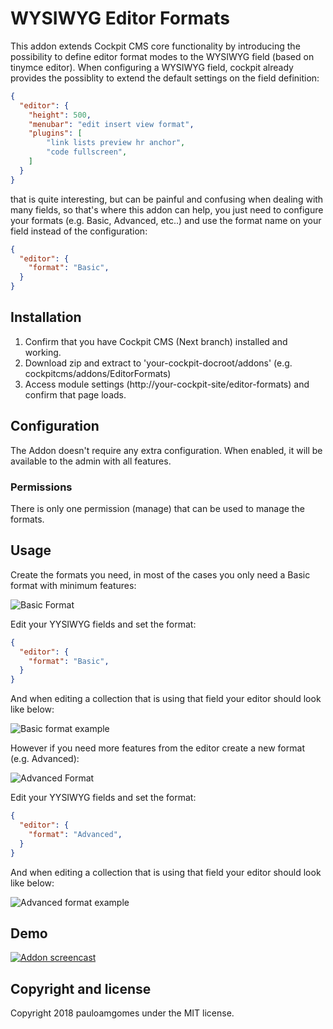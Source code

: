 # WYSIWYG Editor Formats

This addon extends Cockpit CMS core functionality by introducing the possibility to define editor format modes to the WYSIWYG field (based on tinymce editor).
When configuring a WYSIWYG field, cockpit already provides the possiblity to extend the default settings on the field definition:

```json
{
  "editor": {
    "height": 500,
    "menubar": "edit insert view format",
    "plugins": [
        "link lists preview hr anchor",
        "code fullscreen",
    ]
  }
}
```

 that is quite interesting, but can be painful and confusing when dealing with many fields, so that's where this addon can help, you just need to configure your formats (e.g. Basic, Advanced, etc..) and use the format name on your field instead of the configuration:

```json
{
  "editor": {
    "format": "Basic",
  }
}
```

## Installation

1. Confirm that you have Cockpit CMS (Next branch) installed and working.
2. Download zip and extract to 'your-cockpit-docroot/addons' (e.g. cockpitcms/addons/EditorFormats)
3. Access module settings (http://your-cockpit-site/editor-formats) and confirm that page loads.

## Configuration

The Addon doesn't require any extra configuration.
When enabled, it will be available to the admin with all features.

### Permissions

There is only one permission (manage) that can be used to manage the formats.

## Usage

Create the formats you need, in most of the cases you only need a Basic format with minimum features:

![Basic Format](https://monosnap.com/image/A9K2yM0mPTF3ObbYgFv1BoYHWwaZ4E.png)

Edit your YYSIWYG fields and set the format:

```json
{
  "editor": {
    "format": "Basic",
  }
}
```

And when editing a collection that is using that field your editor should look like below:

![Basic format example](https://monosnap.com/image/xJ0UigiFr3FrilQX4CgWofuxTUidop.png)

However if you need more features from the editor create a new format (e.g. Advanced):

![Advanced Format](https://monosnap.com/image/Bv6GpRQhHjcJ5DyHamWM14LJIup4hg.png)

Edit your YYSIWYG fields and set the format:

```json
{
  "editor": {
    "format": "Advanced",
  }
}
```

And when editing a collection that is using that field your editor should look like below:

![Advanced format example](https://monosnap.com/image/x5DKC3ypF2Ys4mAY35gQfh6EomO0fd.png)

## Demo

[![Addon screencast](http://img.youtube.com/vi/ZKx8KztgCIE/0.jpg)](http://www.youtube.com/watch?v=ZKx8KztgCIE "WYSIWYG Editor Formats")

## Copyright and license

Copyright 2018 pauloamgomes under the MIT license.
